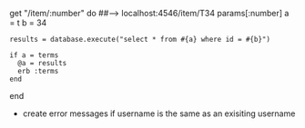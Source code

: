 get "/item/:number" do  ##--> localhost:4546/item/T34
    params[:number]
    a = t
    b = 34
    
    results = database.execute("select * from #{a} where id = #{b}")
    
    if a = terms
      @a = results
      erb :terms
    end

end
  
- create error messages if username is the same as an exisiting username
  


